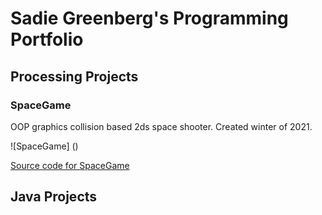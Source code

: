 # Sadie Greenberg's Programming Portfolio

## Processing Projects

### SpaceGame
OOP graphics collision based 2ds space shooter. Created winter of 2021.

![SpaceGame] ()

[Source code for SpaceGame]()

## Java Projects

